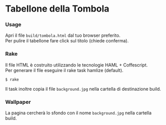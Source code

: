 # Tabellone della Tombola

### Usage

Apri il file `build/tombola.html` dal tuo browser preferito.  
Per pulire il tabellone fare click sul titolo (chiede conferma).  

### Rake

Il file HTML è costruito utilizzando le tecnologie HAML + Coffescript.  
Per generare il file eseguire il rake task hamlize (default).  

    $ rake  

Il task inoltre copia il file `background.jpg` nella cartella di destinazione build.

### Wallpaper

La pagina cercherà lo sfondo con il nome `background.jpg` nella cartella build.
